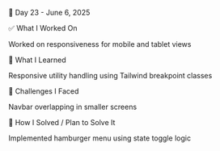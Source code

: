 
📅 Day 23 - June 6, 2025

✅ What I Worked On

Worked on responsiveness for mobile and tablet views

🧠 What I Learned

Responsive utility handling using Tailwind breakpoint classes

🧩 Challenges I Faced

Navbar overlapping in smaller screens

🔧 How I Solved / Plan to Solve It

Implemented hamburger menu using state toggle logic
